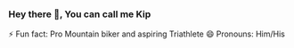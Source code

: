 ### Hey there 👋, You can call me Kip 

⚡ Fun fact: Pro Mountain biker and aspiring Triathlete
😄 Pronouns: Him/His

<!--
**KiprotichMaritim/KiprotichMaritim** is a ✨ _special_ ✨ repository because its `README.md` (this file) appears on your GitHub profile.

Here are some ideas to get you started:

- 🔭 I’m currently working on ...
- 🌱 I’m currently learning ...
- 👯 I’m looking to collaborate on ...
- 🤔 I’m looking for help with ...
- 💬 Ask me about ...
- 📫 How to reach me: ...
- 😄 Pronouns: ...
- ⚡ Fun fact: ...
-->
